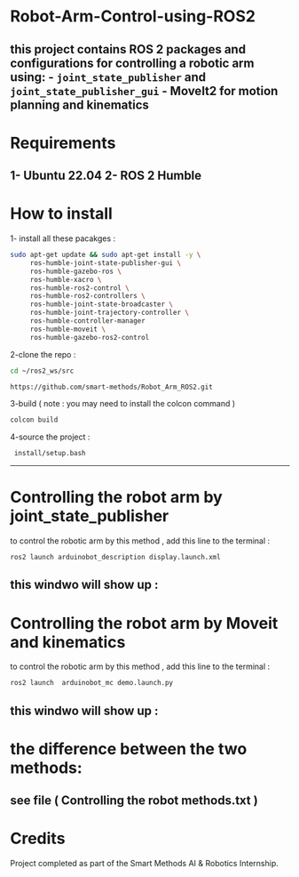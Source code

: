 # Robot-Arm-Control-using-ROS2
this project contains ROS 2 packages and configurations for controlling a robotic arm using:  - `joint_state_publisher` and `joint_state_publisher_gui` - MoveIt2 for motion planning and kinematics
---
# Requirements
1- Ubuntu 22.04
2- ROS 2 Humble
---
# How to install
1- install all these pacakges :
```bash
sudo apt-get update && sudo apt-get install -y \
     ros-humble-joint-state-publisher-gui \
     ros-humble-gazebo-ros \
     ros-humble-xacro \
     ros-humble-ros2-control \
     ros-humble-ros2-controllers \
     ros-humble-joint-state-broadcaster \
     ros-humble-joint-trajectory-controller \
     ros-humble-controller-manager
     ros-humble-moveit \
     ros-humble-gazebo-ros2-control
```
2-clone the repo :
```bash
cd ~/ros2_ws/src
```
```bash
https://github.com/smart-methods/Robot_Arm_ROS2.git
```
3-build ( note : you may need to install the colcon command )
```bash
colcon build
```
4-source the project :
```bash
 install/setup.bash
```
---
# Controlling the robot arm by joint_state_publisher
to control the robotic arm by this method , add this line to the terminal :
```bash
ros2 launch arduinobot_description display.launch.xml
```
this windwo will show up : 
---
# Controlling the robot arm by Moveit and kinematics
to control the robotic arm by this method , add this line to the terminal :
```bash
ros2 launch  arduinobot_mc demo.launch.py
```
this windwo will show up : 
---
# the difference between the two methods:
see file ( Controlling the robot methods.txt )
---
# Credits
Project completed as part of the Smart Methods AI & Robotics Internship.
